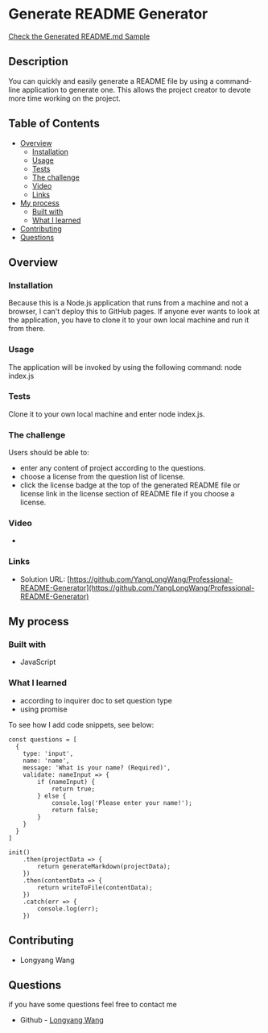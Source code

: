 # Generate README Generator 
<a href="dist/README.md" target="_blank">Check the Generated README.md Sample</a>

## Description 

You can quickly and easily generate a README file by using a command-line application to generate one. This allows the project creator to devote more time working on the project.

## Table of Contents 

- [Overview](#overview)
  - [Installation](#installation)
  - [Usage](#usage)
  - [Tests](#tests)
  - [The challenge](#the-challenge)
  - [Video](#video)
  - [Links](#links)
- [My process](#my-process)
  - [Built with](#built-with)
  - [What I learned](#what-i-learned)
- [Contributing](#contributing)
- [Questions](#questions)

## Overview
### Installation 

Because this is a Node.js application that runs from a machine and not a browser, I can't deploy this to GitHub pages. If anyone ever wants to look at the application, you have to clone it to your own local machine and run it from there.

### Usage 

The application will be invoked by using the following command: node index.js

### Tests 

Clone it to your own local machine and enter node index.js.

### The challenge

Users should be able to:

- enter any content of project according to the questions.
- choose a license from the question list of license.
- click the license badge at the top of the generated README file or license link in the license section of README file if you choose a license.

### Video
- 

### Links

- Solution URL: [https://github.com/YangLongWang/Professional-README-Generator](https://github.com/YangLongWang/Professional-README-Generator)

## My process

### Built with

- JavaScript


### What I learned

- according to inquirer doc to set question type
- using promise 


To see how I add code snippets, see below:

```JS
const questions = [
  {
    type: 'input',
    name: 'name',
    message: 'What is your name? (Required)',
    validate: nameInput => {
        if (nameInput) {
            return true;
        } else {
            console.log('Please enter your name!');
            return false;
        }
    }
  }
]

init()
    .then(projectData => {
        return generateMarkdown(projectData);
    })
    .then(contentData => {
        return writeToFile(contentData);
    })
    .catch(err => {
        console.log(err);
    })
```

## Contributing 
- Longyang Wang

## Questions
if you have some questions feel free to contact me
- Github - [Longyang Wang](https://github.com/YangLongWang)
